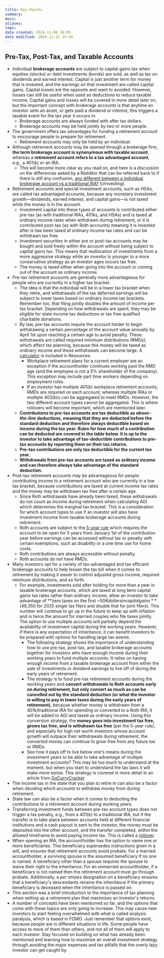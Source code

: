```yaml
---
title: Key Points
summary: 
mocs: 
aliases: 
tags: 
date created: 2024-11-06 16:05
date modified: 2024-11-11 15:45
---
```

## Pre-Tax, Post-Tax, and Taxable Accounts
- Individual **brokerage accounts** are subject to capital gains tax when equities (stocks) or debt investments (bonds) are sold, as well as tax on dividends and earned interest. Capital is just another term for money that is invested, and the earnings on that investment are called capital gains. Capital losses are the opposite and want to avoided. However, losses can still be useful when used as deductions to reduce taxable income. Capital gains and losses will be covered in more detail later on, but the important concept with brokerage accounts is that anytime an investor sells an asset, or gets paid a dividend or interest, this triggers a taxable event for the tax year it occurs in.
	- Brokerage accounts are always funded with after tax dollars.
	- Brokerage accounts may be held jointly by two or more people.
- The government offers tax advantages for funding a retirement account to encourage people to prepare for retirement.
	- Retirement accounts may only be held by an individual.
- Although retirement accounts may be opened through a brokerage firm, **the term brokerage account is synonymous with taxable account**, whereas a **retirement account refers to a tax advantaged account**, e.g., a 401(k) or an IRA.
	- This will become more clear as you read on, and here is a discussion on the differences asked by a Redditor that can be referred back to if there is still any confusion, [any different between a individual brokerage account vs a traditional IRA?](https://www.reddit.com/r/investing/comments/1f01m26/any_different_between_a_individual_brokerage/) (r/investing).
- Retirement accounts and special investment accounts, such as HSAs, are called tax advantaged accounts, because any monetary investment growth—dividends, earned interest, and capital gains—is not taxed while the money is in the account.
	- Investment capital into these types of accounts is contributed either pre-tax (as with traditional IRAs, 401ks, and HSAs) and is taxed at ordinary income rates when withdrawn during retirement, or it is contributed post-tax (as with Roth accounts) meaning it is invested after is has been taxed at ordinary income tax rates and can be withdrawn tax free.
	- Investment securities in either pre or post-tax accounts may be bought and sold freely within the account without being subject to capital gains tax. This means that reallocation of investments from a more aggressive strategy while an investor is younger to a more conservative strategy as an investor ages occurs tax free.
	- The money is taxed either when going into the account or coming out of the account as ordinary income. 
- Pre-tax retirement accounts are generally more advantageous for people who are currently in a higher tax bracket.
	- The idea is that the individual will be in a lower tax bracket when they retire, and withdrawals of the tax deferred earnings will be subject to lower taxes based on ordinary income tax brackets. Remember too, that filing jointly doubles the amount of income per tax bracket. Depending on how withdrawals are spent, they may be eligible for state income tax deductions or tax free qualified charitable donations.
	- By law, pre-tax accounts require the account holder to begin withdrawing a certain percentage of the account value annually by April 1st upon reaching a certain age to avoid penalty. These withdrawals are called required minimum distributions (RMDs), which affect tax planning, because this money will be taxed as ordinary income and these withdrawals can become large. A [calculator](../resources/tools.md#required-minimum-distributions-rmds)<!-- #internal_anchor_link --> is included in Resources.
		- Workplace retirement plans for a current employer are an exception if the accountholder continues working past the RMD age (and the employee is not a 5% shareholder of the company). This exception may include part time workers depending on employment rules.
		- If an investor has multiple 401(k) workplace retirement accounts, RMDs are required on each account, whereas multiple IRAs or multiple 403(b)s can be aggregated to meet RMDs. However, the two different account types cannot be aggregated. This is where rollovers will become important, which are mentioned later. 
	- **Contributions to pre-tax accounts are tax deductible as *above-the-line* deductions, meaning that they are deducted before the standard deduction and therefore always deductible based on income during the tax year. Rules for how much of a contribution can be deducted are covered in the table below. It is up to the investor to take advantage of tax-deductible contributions to pre-tax accounts by reporting them on their tax returns.**
	- **Pre-tax contributions are only tax deductible for the current tax year.**
	- **Withdrawals from pre-tax accounts are taxed as ordinary income and can therefore always take advantage of the standard deduction.**
- Post-tax retirement accounts may be advantageous for people contributing income to a retirement account who are currently in a low tax bracket, because contributions are taxed at current income tax rates and the money may be withdrawn tax free after a certain age. 
	- Since Roth withdrawals have already been taxed, these withdrawals do not count as income during retirement when calculating AGI which determines the marginal tax bracket. This is a consideration for which account types to use if an investor will also have investment income from taxable brokerage accounts during retirement.
	- Roth accounts are subject to the [5-year rule](https://www.fidelity.com/learning-center/personal-finance/retirement/roth-ira-5-year-rule) which requires the account to be open for 5 years from January 1st of the contribution year before earnings can be accessed without tax or penalty with certain exemptions, such as disability or a one time use for home costs.
	- Roth contributions are always accessible without penalty.
	- Roth accounts do not have RMDs.
- Many investors opt for a variety of tax-advantaged and tax efficient brokerage accounts to help lessen the tax bill when it comes to retirement by making it easier to control adjusted gross income, required minimum distributions, and so forth.
	- For example, investments sold after holding for more than a year in taxable brokerage accounts, which are taxed at long term capital gains tax rates rather than ordinary income, allow an investor to take advantage of **zero taxes on the first ~$50K dollars in capital gains** ($48,350 for 2025 single tax filers and double that for joint filers). This number will continue to go up in the future to keep up with inflation and is twice the amount for married couples who file taxes jointly. The option to use multiple accounts will partially depend the availability of investment capital during the working years. However, if there is any expectation of inheritance, it can benefit investors to be prepared with options for handling large tax events.
		- The following strategy shows the importance of understanding how to use pre-tax, post-tax, and taxable brokerage accounts together for investors who have enough income during their working years to fund multiple accounts. It relies on having enough income from a taxable brokerage account from either the sale of investments or dividend earnings to live off of during the early years of retirement.
		- The strategy is to fund pre-tax retirement accounts during the working years and **convert withdrawals to Roth accounts early on during retirement, but only convert as much as can be cancelled out by the standard deduction (or what the investor is willing to pay in lower taxes during the early years of retirement)**, because whether money is withdrawn from a 401k/traditional IRA for spending or converted to a Roth IRA, it will be added to AGI and taxed as ordinary income. Using this conversion strategy, the **money goes into investment tax free, grows tax free, and is withdrawn tax free** (per the 5-year rule), and especially for high net worth investors whose account growth will outpace their withdrawals during retirement, the converted money can continue to grow free from any future tax or RMDs.
		- See how it pays off to live below one's means during the investment years to be able to take advantage of multiple investment accounts? This may be too much to understand at the moment, but when you start to understand the tax laws it will make more sense. This strategy is covered in more detail in an article from [GoCurryCracker](https://www.gocurrycracker.com/never-pay-taxes-again/).
- The income tax in the state that you plan to retire in can also be a factor when deciding which accounts to withdraw money from during retirement.
- State law can also be a factor when it comes to deducting the contributions to a retirement account during working years.
- Transferring investment funds between pre-tax account types does not trigger a tax penalty, e.g., from a 401(k) to a traditional IRA, but if the transfer is to take place between accounts held at different financial institutions and a cash payout is sent to the investor, the money must be deposited into the other account, and the transfer completed, within the allowed timeframe to avoid paying income tax. This is called a [rollover](https://www.investopedia.com/terms/r/rollover.asp).
- When opening an IRA, the accountholder has the option to name one or more beneficiaries. This beneficiary supersedes instructions given in a will, and ensures that retirement accounts avoid probate. For a married accountholder, a surviving spouse is the assumed beneficiary if no one is named. A beneficiary other than a spouse requires the spouse to waive their right to the inheritance. For an unmarried accountholder, if a beneficiary is not named then the retirement account must go through probate. Additionally, a *per stirpes* designation on a beneficiary ensures that a beneficiary's descendants receive the inheritance if the primary beneficiary is deceased when the inheritance is passed on.
- This section was a brief introduction to the importance of tax planning when setting up a retirement plan that maximizes an investor's returns.
- A number of concepts have been mentioned so far, and the options that come with these topics are only going to increase. This may cause new investors to start feeling overwhelmed with what is called analysis paralysis, which is based in FOMO. Just remember that options exist, because people are in different situations in life. Some people have access to more of them than others, and not all of them will apply to each investor. Stay focused on building on what has already been mentioned and learning how to maximize an overall investment strategy through avoiding the major expenses and tax pitfalls that the overly lazy investor can get caught by.   
